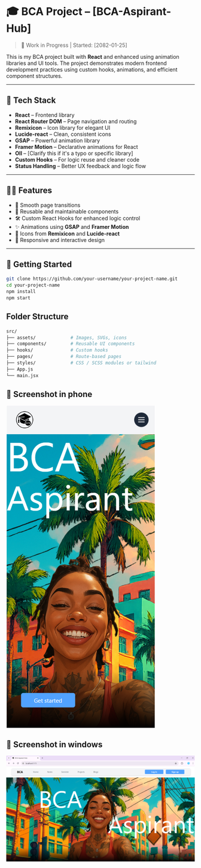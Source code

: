 # 🎓 BCA Project – [BCA-Aspirant-Hub]

> 🚧 Work in Progress | Started: [2082-01-25]

This is my BCA project built with **React** and enhanced using animation libraries and UI tools. The project demonstrates modern frontend development practices using custom hooks, animations, and efficient component structures.

---

## 🧰 Tech Stack

- **React** – Frontend library
- **React Router DOM** – Page navigation and routing
- **Remixicon** – Icon library for elegant UI
- **Lucide-react** – Clean, consistent icons
- **GSAP** – Powerful animation library
- **Framer Motion** – Declarative animations for React
- **Oll** – [Clarify this if it's a typo or specific library]
- **Custom Hooks** – For logic reuse and cleaner code
- **Status Handling** – Better UX feedback and logic flow

---

## 🧑‍💻 Features

- 🔁 Smooth page transitions
- 🧠 Reusable and maintainable components
- 🛠️ Custom React Hooks for enhanced logic control
- ✨ Animations using **GSAP** and **Framer Motion**
- 🎨 Icons from **Remixicon** and **Lucide-react**
- 📱 Responsive and interactive design

---

## 🚀 Getting Started

```bash
git clone https://github.com/your-username/your-project-name.git
cd your-project-name
npm install
npm start
```
## Folder Structure
```bash
src/
├── assets/             # Images, SVGs, icons
├── components/         # Reusable UI components
├── hooks/              # Custom hooks
├── pages/              # Route-based pages
├── styles/             # CSS / SCSS modules or tailwind
├── App.js
└── main.jsx
```

## 📸 Screenshot in phone
![img](src/assets/siteImg/phone01.png)


## 📸 Screenshot in windows
![img](src/assets/siteImg/win01.png)
